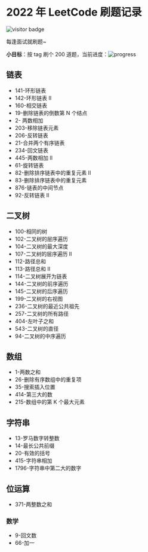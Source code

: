 # 2022 年 LeetCode 刷题记录

![visitor badge](https://visitor-badge.glitch.me/badge?page_id=tjx666.leetcode-js-2022&left_color=red&right_color=green&left_text=HelloVisitors)

每逢面试就刷题~

**小目标**：按 tag 刷个 200 道题，当前进度：![progress](https://img.shields.io/badge/-41%2F200-green)

## 链表

- 141-环形链表
- 142-环形链表 II
- 160-相交链表
- 19-删除链表的倒数第 N 个结点
- 2- 两数相加
- 203-移除链表元素
- 206-反转链表
- 21-合并两个有序链表
- 234-回文链表
- 445-两数相加 II
- 61-旋转链表
- 82-删除排序链表中的重复元素 II
- 83-删除排序链表中的重复元素
- 876-链表的中间节点
- 92-反转链表 II

## 二叉树

- 100-相同的树
- 102-二叉树的层序遍历
- 104-二叉树的最大深度
- 107-二叉树的层序遍历 II
- 112-路径总和
- 113-路径总和 II
- 114-二叉树展开为链表
- 144-二叉树的前序遍历
- 145-二叉树的后序遍历
- 199-二叉树的右视图
- 236-二叉树的最近公共祖先
- 257-二叉树的所有路径
- 404-左叶子之和
- 543-二叉树的直径
- 94-二叉树的中序遍历

## 数组

- 1-两数之和
- 26-删除有序数组中的重复项
- 35-搜索插入位置
- 414-第三大的数
- 215-数组中的第 K 个最大元素

## 字符串

- 13-罗马数字转整数
- 14-最长公共前缀
- 20-有效的括号
- 415-字符串相加
- 1796-字符串中第二大的数字

## 位运算

- 371-两整数之和

### 数学

- 9-回文数
- 66-加一
